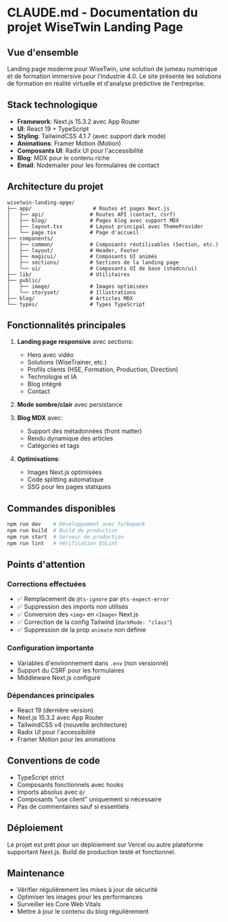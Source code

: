 # CLAUDE.md - Documentation du projet WiseTwin Landing Page

## Vue d'ensemble

Landing page moderne pour WiseTwin, une solution de jumeau numérique et de formation immersive pour l'industrie 4.0. Le site présente les solutions de formation en réalité virtuelle et d'analyse prédictive de l'entreprise.

## Stack technologique

- **Framework**: Next.js 15.3.2 avec App Router
- **UI**: React 19 + TypeScript
- **Styling**: TailwindCSS 4.1.7 (avec support dark mode)
- **Animations**: Framer Motion (Motion)
- **Composants UI**: Radix UI pour l'accessibilité
- **Blog**: MDX pour le contenu riche
- **Email**: Nodemailer pour les formulaires de contact

## Architecture du projet

```
wisetwin-landing-apge/
├── app/                    # Routes et pages Next.js
│   ├── api/               # Routes API (contact, csrf)
│   ├── blog/              # Pages blog avec support MDX
│   ├── layout.tsx         # Layout principal avec ThemeProvider
│   └── page.tsx           # Page d'accueil
├── components/
│   ├── common/            # Composants réutilisables (Section, etc.)
│   ├── layout/            # Header, Footer
│   ├── magicui/           # Composants UI animés
│   ├── sections/          # Sections de la landing page
│   └── ui/                # Composants UI de base (shadcn/ui)
├── lib/                   # Utilitaires
├── public/
│   ├── image/             # Images optimisées
│   └── storyset/          # Illustrations
├── blog/                  # Articles MDX
└── types/                 # Types TypeScript
```

## Fonctionnalités principales

1. **Landing page responsive** avec sections:
   - Hero avec vidéo
   - Solutions (WiseTrainer, etc.)
   - Profils clients (HSE, Formation, Production, Direction)
   - Technologie et IA
   - Blog intégré
   - Contact

2. **Mode sombre/clair** avec persistance

3. **Blog MDX** avec:
   - Support des métadonnées (front matter)
   - Rendu dynamique des articles
   - Catégories et tags

4. **Optimisations**:
   - Images Next.js optimisées
   - Code splitting automatique
   - SSG pour les pages statiques

## Commandes disponibles

```bash
npm run dev    # Développement avec Turbopack
npm run build  # Build de production
npm run start  # Serveur de production
npm run lint   # Vérification ESLint
```

## Points d'attention

### Corrections effectuées
- ✅ Remplacement de `@ts-ignore` par `@ts-expect-error`
- ✅ Suppression des imports non utilisés
- ✅ Conversion des `<img>` en `<Image>` Next.js
- ✅ Correction de la config Tailwind (`darkMode: "class"`)
- ✅ Suppression de la prop `animate` non définie

### Configuration importante
- Variables d'environnement dans `.env` (non versionné)
- Support du CSRF pour les formulaires
- Middleware Next.js configuré

### Dépendances principales
- React 19 (dernière version)
- Next.js 15.3.2 avec App Router
- TailwindCSS v4 (nouvelle architecture)
- Radix UI pour l'accessibilité
- Framer Motion pour les animations

## Conventions de code

- TypeScript strict
- Composants fonctionnels avec hooks
- Imports absolus avec `@/`
- Composants "use client" uniquement si nécessaire
- Pas de commentaires sauf si essentiels

## Déploiement

Le projet est prêt pour un déploiement sur Vercel ou autre plateforme supportant Next.js.
Build de production testé et fonctionnel.

## Maintenance

- Vérifier régulièrement les mises à jour de sécurité
- Optimiser les images pour les performances
- Surveiller les Core Web Vitals
- Mettre à jour le contenu du blog régulièrement